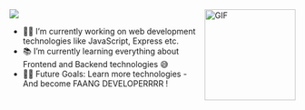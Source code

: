 <img align="right" alt="GIF" height="160px" src="https://media.giphy.com/media/du3J3cXyzhj75IOgvA/giphy.gif" />

<img src="https://readme-typing-svg.herokuapp.com?font=Architects+Daughter&color=22EBF7&size=25&center=false&lines=hey!+its+iyann"/>
 

- 👨‍💻 I’m currently working on web development technologies like JavaScript, Express etc.
- 📚 I’m currently learning everything about Frontend and Backend technologies 😅
- 💪🏼 Future Goals: Learn more technologies - And become FAANG DEVELOPERRRR !
